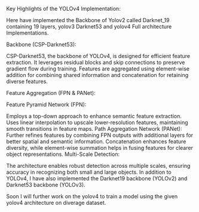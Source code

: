 Key Highlights of the YOLOv4 Implementation:

Here  have implemented the Backbone of Yolov2 called Darknet_19 containing 19 layers, yolov3 Darknet53 and yolov4 Full architecture Implementations.

Backbone (CSP-Darknet53):

CSP-Darknet53, the backbone of YOLOv4, is designed for efficient feature extraction.
It leverages residual blocks and skip connections to preserve gradient flow during training.
Features are aggregated using element-wise addition for combining shared information and concatenation for retaining diverse features.

Feature Aggregation (FPN & PANet):

Feature Pyramid Network (FPN):

Employs a top-down approach to enhance semantic feature extraction.
Uses linear interpolation to upscale lower-resolution features, maintaining smooth transitions in feature maps.
Path Aggregation Network (PANet):
Further refines features by combining FPN outputs with additional layers for better spatial and semantic information.
Concatenation enhances feature diversity, while element-wise summation helps in fusing features for clearer object representations.
Multi-Scale Detection:


The architecture enables robust detection across multiple scales, ensuring accuracy in recognizing both small and large objects.
In addition to YOLOv4, I have also implemented the Darknet19 backbone (YOLOv2) and Darknet53 backbone (YOLOv3).

Soon I will further work on the yolov4 to train a model using the given yolov4 architecture on diverage dataset.
